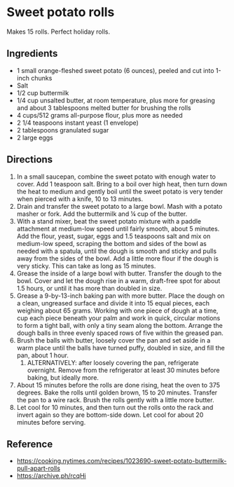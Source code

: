 # Sweet potato rolls

Makes 15 rolls. Perfect holiday rolls.

## Ingredients

- 1 small orange-fleshed sweet potato (6 ounces), peeled and cut into 1-inch chunks
- Salt
- 1/2 cup buttermilk
- 1/4 cup unsalted butter, at room temperature, plus more for greasing and about 3 tablespoons melted butter for brushing the rolls
- 4 cups/512 grams all-purpose flour, plus more as needed
- 2 1/4 teaspoons instant yeast (1 envelope)
- 2 tablespoons granulated sugar
- 2 large eggs

## Directions

1. In a small saucepan, combine the sweet potato with enough water to cover. Add 1 teaspoon salt. Bring to a boil over high heat, then turn down the heat to medium and gently boil until the sweet potato is very tender when pierced with a knife, 10 to 13 minutes.
2. Drain and transfer the sweet potato to a large bowl. Mash with a potato masher or fork. Add the buttermilk and ¼ cup of the butter.
3. With a stand mixer, beat the sweet potato mixture with a paddle attachment at medium-low speed until fairly smooth, about 5 minutes. Add the flour, yeast, sugar, eggs and 1.5 teaspoons salt and mix on medium-low speed, scraping the bottom and sides of the bowl as needed with a spatula, until the dough is smooth and sticky and pulls away from the sides of the bowl. Add a little more flour if the dough is very sticky. This can take as long as 15 minutes.
4. Grease the inside of a large bowl with butter. Transfer the dough to the bowl. Cover and let the dough rise in a warm, draft-free spot for about 1.5 hours, or until it has more than doubled in size.
5. Grease a 9-by-13-inch baking pan with more butter. Place the dough on a clean, ungreased surface and divide it into 15 equal pieces, each weighing about 65 grams. Working with one piece of dough at a time, cup each piece beneath your palm and work in quick, circular motions to form a tight ball, with only a tiny seam along the bottom. Arrange the dough balls in three evenly spaced rows of five within the greased pan.
6. Brush the balls with butter, loosely cover the pan and set aside in a warm place until the balls have turned puffy, doubled in size, and fill the pan, about 1 hour.
   1. ALTERNATIVELY: after loosely covering the pan, refrigerate overnight. Remove from the refrigerator at least 30 minutes before baking, but ideally more.
7. About 15 minutes before the rolls are done rising, heat the oven to 375 degrees. Bake the rolls until golden brown, 15 to 20 minutes. Transfer the pan to a wire rack. Brush the rolls gently with a little more butter.
8. Let cool for 10 minutes, and then turn out the rolls onto the rack and invert again so they are bottom-side down. Let cool for about 20 minutes before serving.

## Reference

- <https://cooking.nytimes.com/recipes/1023690-sweet-potato-buttermilk-pull-apart-rolls>
- <https://archive.ph/rcqHi>
